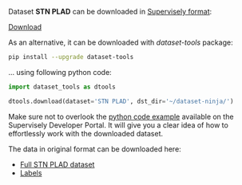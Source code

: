 Dataset **STN PLAD** can be downloaded in [Supervisely format](https://developer.supervisely.com/api-references/supervisely-annotation-json-format):

 [Download](https://assets.supervisely.com/remote/eyJsaW5rIjogImZzOi8vYXNzZXRzLzEwMjFfU1ROIFBMQUQvc3RuLXBsYWQtRGF0YXNldE5pbmphLnRhciIsICJzaWciOiAibTdDMUlhbFdSdVBZUjh3Z3JGeW9LS0s3OVFmbC9tV3pZVGRzeWdLUTYxTT0ifQ==)

As an alternative, it can be downloaded with *dataset-tools* package:
``` bash
pip install --upgrade dataset-tools
```

... using following python code:
``` python
import dataset_tools as dtools

dtools.download(dataset='STN PLAD', dst_dir='~/dataset-ninja/')
```
Make sure not to overlook the [python code example](https://developer.supervisely.com/getting-started/python-sdk-tutorials/iterate-over-a-local-project) available on the Supervisely Developer Portal. It will give you a clear idea of how to effortlessly work with the downloaded dataset.

The data in original format can be downloaded here:

- [Full STN PLAD dataset](https://github.com/andreluizbvs/PLAD/releases/download/1.0/plad.zip)
- [Labels](https://github.com/andreluizbvs/PLAD/files/8952243/labels.zip)
